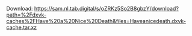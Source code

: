 Download: https://sam.nl.tab.digital/s/oZRKz5So2B8gbzY/download?path=%2Fdxvk-caches%2FHave%20a%20Nice%20Death&files=Haveanicedeath.dxvk-cache.tar.xz
